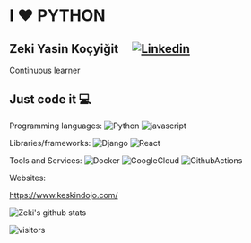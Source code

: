 # I ❤️ PYTHON

##  Zeki Yasin Koçyiğit  &nbsp; &nbsp; [![Linkedin](https://i.stack.imgur.com/gVE0j.png)]([https://www.linkedin.com/in/bilalalpaslan](https://www.linkedin.com/in/zeki-yasin-ko%C3%A7yi%C4%9Fit-2458aa1b0/))
Continuous learner

## Just code it 💻

Programming languages:
![Python](https://img.shields.io/badge/-Python-056676?style=flat&logo=Python&labelColor=000)
![javascript](https://img.shields.io/badge/-javascript-056676?style=flat&logo=javascript&labelColor=000)


Libraries/frameworks:
![Django](https://img.shields.io/badge/-Django-056676?style=flat&logo=django&labelColor=000)
![React](https://img.shields.io/badge/-React-056676?style=flat&logo=react&labelColor=000)


Tools and Services:
![Docker](https://img.shields.io/badge/-Docker-056676?style=flat&logo=Docker&labelColor=000)
![GoogleCloud](https://img.shields.io/badge/-GoogleCloud-056676?style=flat&logo=GoogleCloud&labelColor=000)
![GithubActions](https://img.shields.io/badge/-GithubActions-056676?style=flat&logo=githubactions&labelColor=000)


Websites:

https://www.keskindojo.com/




![Zeki's github stats](https://github-readme-stats.vercel.app/api?username=zekiyasin&show_icons=true)

![visitors](https://visitor-badge.laobi.icu/badge?page_id=zekiyasin)
